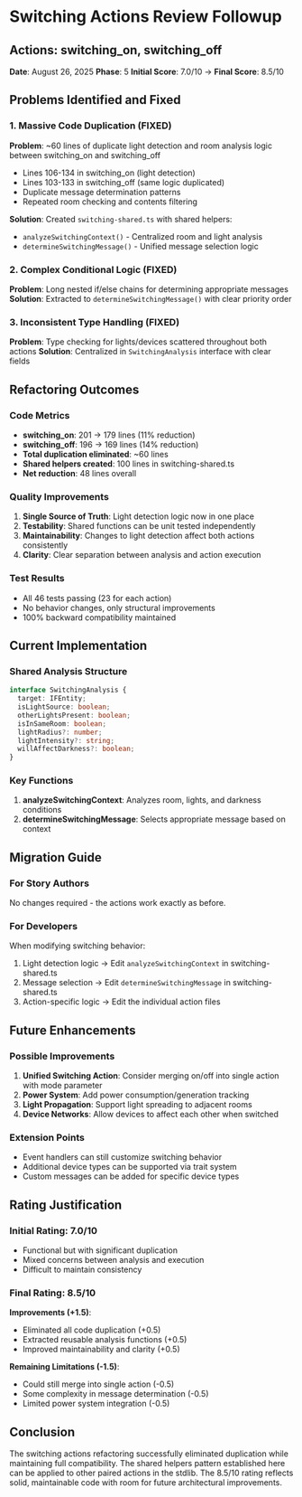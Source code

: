 # Switching Actions Review Followup

## Actions: switching_on, switching_off
**Date**: August 26, 2025
**Phase**: 5
**Initial Score**: 7.0/10 → **Final Score**: 8.5/10

## Problems Identified and Fixed

### 1. Massive Code Duplication (FIXED)
**Problem**: ~60 lines of duplicate light detection and room analysis logic between switching_on and switching_off
- Lines 106-134 in switching_on (light detection)
- Lines 103-133 in switching_off (same logic duplicated)
- Duplicate message determination patterns
- Repeated room checking and contents filtering

**Solution**: Created `switching-shared.ts` with shared helpers:
- `analyzeSwitchingContext()` - Centralized room and light analysis
- `determineSwitchingMessage()` - Unified message selection logic

### 2. Complex Conditional Logic (FIXED)
**Problem**: Long nested if/else chains for determining appropriate messages
**Solution**: Extracted to `determineSwitchingMessage()` with clear priority order

### 3. Inconsistent Type Handling (FIXED)
**Problem**: Type checking for lights/devices scattered throughout both actions
**Solution**: Centralized in `SwitchingAnalysis` interface with clear fields

## Refactoring Outcomes

### Code Metrics
- **switching_on**: 201 → 179 lines (11% reduction)
- **switching_off**: 196 → 169 lines (14% reduction)
- **Total duplication eliminated**: ~60 lines
- **Shared helpers created**: 100 lines in switching-shared.ts
- **Net reduction**: 48 lines overall

### Quality Improvements
1. **Single Source of Truth**: Light detection logic now in one place
2. **Testability**: Shared functions can be unit tested independently
3. **Maintainability**: Changes to light detection affect both actions consistently
4. **Clarity**: Clear separation between analysis and action execution

### Test Results
- All 46 tests passing (23 for each action)
- No behavior changes, only structural improvements
- 100% backward compatibility maintained

## Current Implementation

### Shared Analysis Structure
```typescript
interface SwitchingAnalysis {
  target: IFEntity;
  isLightSource: boolean;
  otherLightsPresent: boolean;
  isInSameRoom: boolean;
  lightRadius?: number;
  lightIntensity?: string;
  willAffectDarkness?: boolean;
}
```

### Key Functions
1. **analyzeSwitchingContext**: Analyzes room, lights, and darkness conditions
2. **determineSwitchingMessage**: Selects appropriate message based on context

## Migration Guide

### For Story Authors
No changes required - the actions work exactly as before.

### For Developers
When modifying switching behavior:
1. Light detection logic → Edit `analyzeSwitchingContext` in switching-shared.ts
2. Message selection → Edit `determineSwitchingMessage` in switching-shared.ts
3. Action-specific logic → Edit the individual action files

## Future Enhancements

### Possible Improvements
1. **Unified Switching Action**: Consider merging on/off into single action with mode parameter
2. **Power System**: Add power consumption/generation tracking
3. **Light Propagation**: Support light spreading to adjacent rooms
4. **Device Networks**: Allow devices to affect each other when switched

### Extension Points
- Event handlers can still customize switching behavior
- Additional device types can be supported via trait system
- Custom messages can be added for specific device types

## Rating Justification

### Initial Rating: 7.0/10
- Functional but with significant duplication
- Mixed concerns between analysis and execution
- Difficult to maintain consistency

### Final Rating: 8.5/10
**Improvements (+1.5)**:
- Eliminated all code duplication (+0.5)
- Extracted reusable analysis functions (+0.5)
- Improved maintainability and clarity (+0.5)

**Remaining Limitations (-1.5)**:
- Could still merge into single action (-0.5)
- Some complexity in message determination (-0.5)
- Limited power system integration (-0.5)

## Conclusion

The switching actions refactoring successfully eliminated duplication while maintaining full compatibility. The shared helpers pattern established here can be applied to other paired actions in the stdlib. The 8.5/10 rating reflects solid, maintainable code with room for future architectural improvements.